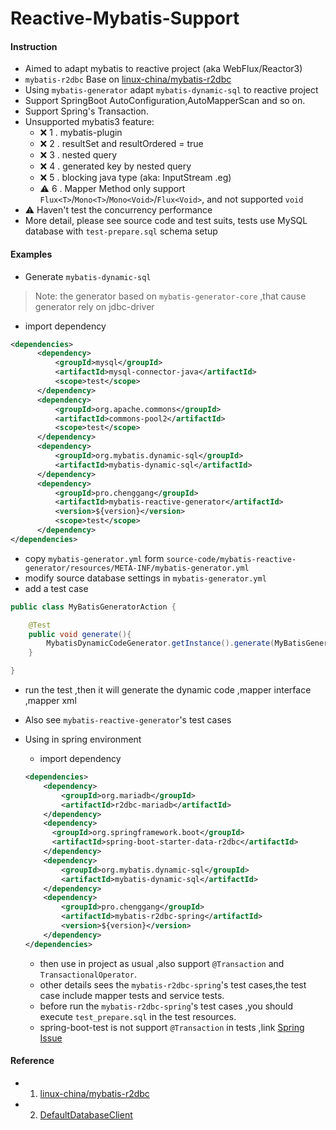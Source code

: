 # Reactive-Mybatis-Support

#### Instruction

* Aimed to adapt mybatis to reactive project (aka WebFlux/Reactor3)
* `mybatis-r2dbc` Base on [linux-china/mybatis-r2dbc](https://github.com/linux-china/mybatis-r2dbc) 
* Using `mybatis-generator` adapt `mybatis-dynamic-sql` to  reactive project
* Support SpringBoot AutoConfiguration,AutoMapperScan and so on.
* Support Spring's Transaction.
* Unsupported mybatis3 feature:
    * ❌ 1 . mybatis-plugin
    * ❌ 2 . resultSet and resultOrdered = true
    * ❌ 3 . nested query
    * ❌ 4 . generated key by nested query
    * ❌ 5 . blocking java type (aka: InputStream .eg)
    * ⚠️ 6 . Mapper Method only support `Flux<T>`/`Mono<T>`/`Mono<Void>`/`Flux<Void>`, and not supported `void`
* ⚠️ Haven't test the concurrency performance
* More detail, please see source code and test suits, tests use MySQL database with `test-prepare.sql` schema setup
#### Examples

* Generate `mybatis-dynamic-sql` 

> Note:
> the generator based on `mybatis-generator-core` ,that cause generator rely on jdbc-driver

* import dependency

```xml
<dependencies>
      <dependency>
          <groupId>mysql</groupId>
          <artifactId>mysql-connector-java</artifactId>
          <scope>test</scope>
      </dependency>
      <dependency>
          <groupId>org.apache.commons</groupId>
          <artifactId>commons-pool2</artifactId>
          <scope>test</scope>
      </dependency>
      <dependency>
          <groupId>org.mybatis.dynamic-sql</groupId>
          <artifactId>mybatis-dynamic-sql</artifactId>
      </dependency>
      <dependency>
          <groupId>pro.chenggang</groupId>
          <artifactId>mybatis-reactive-generator</artifactId>
          <version>${version}</version>
          <scope>test</scope>
      </dependency>
</dependencies>
```

* copy `mybatis-generator.yml` form `source-code/mybatis-reactive-generator/resources/META-INF/mybatis-generator.yml`
* modify source database settings in `mybatis-generator.yml`
* add a test case 

```java
public class MyBatisGeneratorAction {

    @Test
    public void generate(){
        MybatisDynamicCodeGenerator.getInstance().generate(MyBatisGeneratorAction.class);
    }

}
```
* run the test ,then it will generate the dynamic code ,mapper interface ,mapper xml
* Also see `mybatis-reactive-generator`'s test cases
    
* Using in spring environment

    * import dependency
    
    ```xml
    <dependencies>
        <dependency>
            <groupId>org.mariadb</groupId>
            <artifactId>r2dbc-mariadb</artifactId>
        </dependency>
        <dependency>
          <groupId>org.springframework.boot</groupId>
          <artifactId>spring-boot-starter-data-r2dbc</artifactId>
        </dependency>
        <dependency>
            <groupId>org.mybatis.dynamic-sql</groupId>
            <artifactId>mybatis-dynamic-sql</artifactId>
        </dependency>
        <dependency>
            <groupId>pro.chenggang</groupId>
            <artifactId>mybatis-r2dbc-spring</artifactId>
            <version>${version}</version>
        </dependency>
    </dependencies>
    
    ```
    
    * then use in project as usual ,also support `@Transaction` and `TransactionalOperator`.
    * other details sees the `mybatis-r2dbc-spring`'s test cases,the test case include mapper tests and service tests.
    * before run the `mybatis-r2dbc-spring`'s test cases ,you should execute `test_prepare.sql` in the test resources.
    * spring-boot-test is not support `@Transaction` in tests ,link [Spring Issue](https://github.com/spring-projects/spring-framework/issues/24226)
    

#### Reference

* 1. [linux-china/mybatis-r2dbc](https://github.com/linux-china/mybatis-r2dbc)
* 2. [DefaultDatabaseClient](https://github.com/spring-projects/spring-data-r2dbc/blob/main/src/main/java/org/springframework/data/r2dbc/core/DefaultDatabaseClient.java)